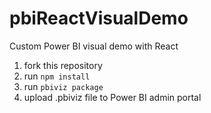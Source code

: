 # pbiReactVisualDemo

Custom Power BI visual demo with React

1) fork this repository
2) run <code>npm install</code>
3) run <code>pbiviz package</code>
4) upload .pbiviz file to Power BI admin portal
